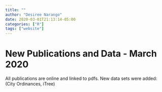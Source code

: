 ```yaml
---
title: ""
author: "Desiree Narango"
date: 2020-03-01T21:13:14-05:00
categories: ["R"]
tags: ["website"]
---
```



# New Publications and Data - March 2020

All publications are online and linked to pdfs. New data sets were added: (City Ordinances, iTree)